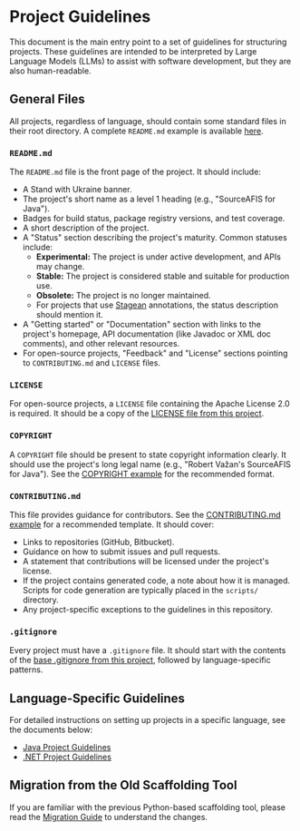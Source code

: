 # Project Guidelines

This document is the main entry point to a set of guidelines for structuring projects. These guidelines are intended to be interpreted by Large Language Models (LLMs) to assist with software development, but they are also human-readable.

## General Files

All projects, regardless of language, should contain some standard files in their root directory. A complete `README.md` example is available [here](example-readme.md).

### `README.md`

The `README.md` file is the front page of the project. It should include:

- A Stand with Ukraine banner.
- The project's short name as a level 1 heading (e.g., "SourceAFIS for Java").
- Badges for build status, package registry versions, and test coverage.
- A short description of the project.
- A "Status" section describing the project's maturity. Common statuses include:
  - **Experimental:** The project is under active development, and APIs may change.
  - **Stable:** The project is considered stable and suitable for production use.
  - **Obsolete:** The project is no longer maintained.
  - For projects that use [Stagean](https://stagean.machinezoo.com/) annotations, the status description should mention it.
- A "Getting started" or "Documentation" section with links to the project's homepage, API documentation (like Javadoc or XML doc comments), and other relevant resources.
- For open-source projects, "Feedback" and "License" sections pointing to `CONTRIBUTING.md` and `LICENSE` files.

### `LICENSE`

For open-source projects, a `LICENSE` file containing the Apache License 2.0 is required. It should be a copy of the [LICENSE file from this project](../LICENSE).

### `COPYRIGHT`

A `COPYRIGHT` file should be present to state copyright information clearly. It should use the project's long legal name (e.g., "Robert Važan's SourceAFIS for Java"). See the [COPYRIGHT example](example-copyright.txt) for the recommended format.

### `CONTRIBUTING.md`

This file provides guidance for contributors. See the [CONTRIBUTING.md example](example-contributing.md) for a recommended template. It should cover:

- Links to repositories (GitHub, Bitbucket).
- Guidance on how to submit issues and pull requests.
- A statement that contributions will be licensed under the project's license.
- If the project contains generated code, a note about how it is managed. Scripts for code generation are typically placed in the `scripts/` directory.
- Any project-specific exceptions to the guidelines in this repository.

### `.gitignore`

Every project must have a `.gitignore` file. It should start with the contents of the [base .gitignore from this project](../.gitignore), followed by language-specific patterns.

## Language-Specific Guidelines

For detailed instructions on setting up projects in a specific language, see the documents below:

- [Java Project Guidelines](java/README.md)
- [.NET Project Guidelines](dotnet/README.md)

## Migration from the Old Scaffolding Tool

If you are familiar with the previous Python-based scaffolding tool, please read the [Migration Guide](migration.md) to understand the changes.
